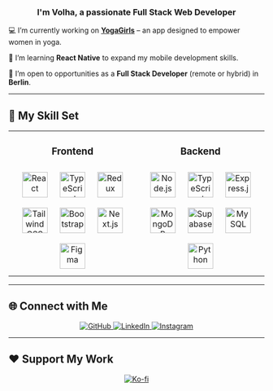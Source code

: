 ### <div align="center">I'm Volha, a passionate Full Stack Web Developer</div>  

💻 I’m currently working on **[YogaGirls](https://www.yogagirlslessonplan.com)** – an app designed to empower women in yoga.  

🌱 I’m learning **React Native** to expand my mobile development skills.  

🤩 I’m open to opportunities as a **Full Stack Developer** (remote or hybrid) in **Berlin**.  

---

## 🚀 My Skill Set  
<table>
<tr>
<td valign="top" width="50%">  
<h3 align="center">Frontend</h3>
<div align="center">  
<a href="https://reactjs.org/" target="_blank"><img style="margin: 10px" src="https://profilinator.rishav.dev/skills-assets/react-original-wordmark.svg" alt="React" height="50" /></a>  
<a href="https://www.typescriptlang.org/" target="_blank"><img style="margin: 10px" src="https://profilinator.rishav.dev/skills-assets/typescript-original.svg" alt="TypeScript" height="50" /></a>  
<a href="https://redux.js.org/" target="_blank"><img style="margin: 10px" src="https://profilinator.rishav.dev/skills-assets/redux-original.svg" alt="Redux" height="50" /></a>  
<a href="https://tailwindcss.com/" target="_blank"><img style="margin: 10px" src="https://www.vectorlogo.zone/logos/tailwindcss/tailwindcss-icon.svg" alt="Tailwind CSS" height="50" /></a>  
<a href="https://getbootstrap.com/" target="_blank"><img style="margin: 10px" src="https://profilinator.rishav.dev/skills-assets/bootstrap-plain.svg" alt="Bootstrap" height="50" /></a>  
<a href="https://nextjs.org/" target="_blank"><img style="margin: 10px" src="https://profilinator.rishav.dev/skills-assets/nextjs.png" alt="Next.js" height="50" /></a>  
<a href="https://www.figma.com/" target="_blank"><img style="margin: 10px" src="https://profilinator.rishav.dev/skills-assets/figma-icon.svg" alt="Figma" height="50" /></a>  
</div>
</td>
<td valign="top" width="50%">  
<h3 align="center">Backend</h3>
<div align="center">  
<a href="https://nodejs.org/" target="_blank"><img style="margin: 10px" src="https://profilinator.rishav.dev/skills-assets/nodejs-original-wordmark.svg" alt="Node.js" height="50" /></a>  
<a href="https://www.typescriptlang.org/" target="_blank"><img style="margin: 10px" src="https://profilinator.rishav.dev/skills-assets/typescript-original.svg" alt="TypeScript" height="50" /></a>  
<a href="https://expressjs.com/" target="_blank"><img style="margin: 10px" src="https://profilinator.rishav.dev/skills-assets/express-original-wordmark.svg" alt="Express.js" height="50" /></a>  
<a href="https://www.mongodb.com/" target="_blank"><img style="margin: 10px" src="https://profilinator.rishav.dev/skills-assets/mongodb-original-wordmark.svg" alt="MongoDB" height="50" /></a>  
<a href="https://supabase.com/" target="_blank"><img style="margin: 10px" src="https://www.vectorlogo.zone/logos/supabase/supabase-icon.svg" alt="Supabase" height="50" /></a>  
<a href="https://www.mysql.com/" target="_blank"><img style="margin: 10px" src="https://profilinator.rishav.dev/skills-assets/mysql-original-wordmark.svg" alt="MySQL" height="50" /></a>  
<a href="https://www.python.org/" target="_blank"><img style="margin: 10px" src="https://profilinator.rishav.dev/skills-assets/python-original.svg" alt="Python" height="50" /></a>  
</div>
</td>
</tr>
</table>  

---

## 🌐 Connect with Me  
<div align="center">  
<a href="https://github.com/OlaCharn" target="_blank">
<img src="https://img.shields.io/badge/GitHub-%2312100E.svg?&style=for-the-badge&logo=github&logoColor=white" alt="GitHub" />
</a>  
<a href="https://linkedin.com/in/volha-charnukha" target="_blank">
<img src="https://img.shields.io/badge/LinkedIn-%230077B5.svg?&style=for-the-badge&logo=linkedin&logoColor=white" alt="LinkedIn" />
</a>  
<a href="https://instagram.com/yoga_girl_in_it" target="_blank">
<img src="https://img.shields.io/badge/Instagram-%23E4405F.svg?&style=for-the-badge&logo=instagram&logoColor=white" alt="Instagram" />
</a>  
</div>  

---

## ❤️ Support My Work  
<div align="center">
<a href="https://ko-fi.com/volhayalloo" target="_blank">
<img src="https://img.shields.io/badge/Ko--fi-%23F16061.svg?&style=for-the-badge&logo=ko-fi&logoColor=white" alt="Ko-fi" />
</a>  
</div>  
